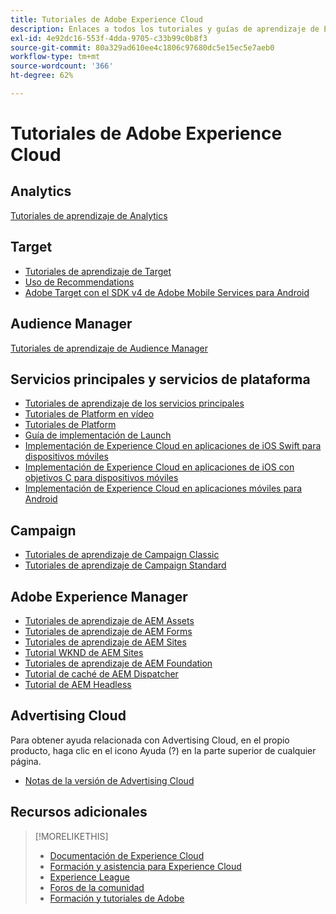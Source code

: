 ```yaml
---
title: Tutoriales de Adobe Experience Cloud
description: Enlaces a todos los tutoriales y guías de aprendizaje de Experience Cloud
exl-id: 4e92dc16-553f-4dda-9705-c33b99c0b8f3
source-git-commit: 80a329ad610ee4c1806c97680dc5e15ec5e7aeb0
workflow-type: tm+mt
source-wordcount: '366'
ht-degree: 62%

---
```


# Tutoriales de Adobe Experience Cloud

## Analytics

[Tutoriales de aprendizaje de Analytics](https://experienceleague.adobe.com/docs/analytics-learn/tutorials/overview.html?lang=en)

## Target

* [Tutoriales de aprendizaje de Target](https://experienceleague.adobe.com/docs/target-learn/tutorials/overview.html?lang=en)
* [Uso de Recommendations](https://experienceleague.adobe.com/docs/target-learn/tutorials/recommendations/use-recommendations-offers.html)
* [Adobe Target con el SDK v4 de Adobe Mobile Services para Android](https://experienceleague.adobe.com/docs/target-learn/tutorials/mobile/overview.html)

## Audience Manager

[Tutoriales de aprendizaje de Audience Manager](https://experienceleague.adobe.com/docs/audience-manager-learn/tutorials/overview.html?lang=en)

## Servicios principales y servicios de plataforma

* [Tutoriales de aprendizaje de los servicios principales](https://experienceleague.adobe.com/docs/core-services-learn/tutorials/overview.html?lang=en)
* [Tutoriales de Platform en vídeo](https://experienceleague.adobe.com/docs/platform-learn/tutorials/overview.html?lang=en)
* [Tutoriales de Platform](https://experienceleague.adobe.com/docs/experience-platform/tutorials/home.html?lang=en)
* [Guía de implementación de Launch](https://experienceleague.adobe.com/docs/core-services-learn/implementing-in-websites-with-launch/index.html?lang=en)
* [Implementación de Experience Cloud en aplicaciones de iOS Swift para dispositivos móviles](https://experienceleague.adobe.com/docs/core-services-learn/implementing-in-mobile-ios-swift-apps-with-launch/index.html?lang=en)
* [Implementación de Experience Cloud en aplicaciones de iOS con objetivos C para dispositivos móviles](https://experienceleague.adobe.com/docs/core-services-learn/implementing-in-mobile-ios-objective-c-apps-with-launch/index.html?lang=en)
* [Implementación de Experience Cloud en aplicaciones móviles para Android](https://experienceleague.adobe.com/docs/core-services-learn/implementing-in-mobile-android-apps-with-launch/index.html?lang=en)

## Campaign

* [Tutoriales de aprendizaje de Campaign Classic](https://experienceleague.adobe.com/docs/campaign-classic-learn/tutorials/overview.html?lang=en)
* [Tutoriales de aprendizaje de Campaign Standard](https://experienceleague.adobe.com/docs/campaign-standard-learn/tutorials/overview.html?lang=en)

## Adobe Experience Manager

* [Tutoriales de aprendizaje de AEM Assets](https://experienceleague.adobe.com/docs/experience-manager-learn/assets/overview.html?lang=en)
* [Tutoriales de aprendizaje de AEM Forms](https://experienceleague.adobe.com/docs/experience-manager-learn/forms/overview.html?lang=en)
* [Tutoriales de aprendizaje de AEM Sites](https://experienceleague.adobe.com/docs/experience-manager-learn/sites/overview.html?lang=en)
* [Tutorial WKND de AEM Sites](https://experienceleague.adobe.com/docs/experience-manager-learn/getting-started-wknd-tutorial-develop/overview.html?lang=es)
* [Tutoriales de aprendizaje de AEM Foundation](https://experienceleague.adobe.com/docs/experience-manager-learn/assets/overview.html?lang=en)
* [Tutorial de caché de AEM Dispatcher](https://experienceleague.adobe.com/docs/experience-manager-learn/dispatcher-tutorial/overview.html?lang=en)
* [Tutorial de AEM Headless](https://experienceleague.adobe.com/docs/experience-manager-learn/getting-started-with-aem-headless/overview.html?lang=en)

## Advertising Cloud

Para obtener ayuda relacionada con Advertising Cloud, en el propio producto, haga clic en el icono Ayuda (?) en la parte superior de cualquier página.

* [Notas de la versión de Advertising Cloud](https://experienceleague.adobe.com/docs/release-notes/experience-cloud/current.html?lang=es)

## Recursos adicionales

>[!MORELIKETHIS]
>
>* [Documentación de Experience Cloud](https://experienceleague.adobe.com/docs/experience-cloud/user-guides/home.html?lang=en)
>* [Formación y asistencia para Experience Cloud](https://experienceleague.adobe.com/docs/?lang=es)
>* [Experience League](https://experienceleague.adobe.com/?lang=es)
>* [Foros de la comunidad](https://forums.adobe.com/community/experience-cloud/)
>* [Formación y tutoriales de Adobe](https://helpx.adobe.com/es/learning.html?promoid=KAUDK)

